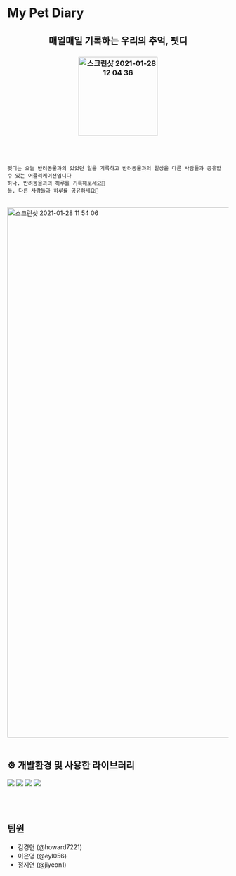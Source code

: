 # My Pet Diary
<h2 align="center"> 매일매일 기록하는 우리의 추억, 펫디 </h2>

<h3 align="center">
<img width="180" alt="스크린샷 2021-01-28 12 04 36" src="https://user-images.githubusercontent.com/48276522/106084340-8968c980-6161-11eb-93c9-abaa58370f7d.png">
</h3>
<br>
<br>

```
펫디는 오늘 반려동물과의 있었던 일을 기록하고 반려동물과의 일상을 다른 사람들과 공유할 수 있는 어플리케이션입니다
하나. 반려동물과의 하루를 기록해보세요🐶
둘. 다른 사람들과 하루를 공유하세요👫
```

<br>
<img width="1207" alt="스크린샷 2021-01-28 11 54 06" src="https://user-images.githubusercontent.com/48276522/106083685-40fcdc00-6160-11eb-8f3e-82e2e6e397f6.png">
<br>
<br>

## ⚙️ 개발환경 및 사용한 라이브러리

<p>
<img src="https://img.shields.io/badge/swift-5.3.2-orange">
<img src="https://img.shields.io/badge/Xcode-12.3-blue">
<img src="https://img.shields.io/badge/CocoaPods-1.10.0-white">
<img src="https://img.shields.io/badge/firebase-7.3.0-yellow">
</p>

<br>
<br>

## 팀원
- 김경현 (@howard7221)
- 이은영 (@eyl056)
- 정지연 (@jiyeon1)
